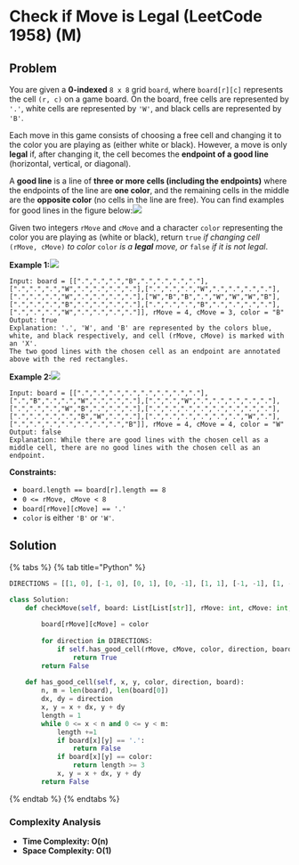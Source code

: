 # Check if Move is Legal (LeetCode 1958) (M)

## Problem

You are given a **0-indexed** `8 x 8` grid `board`, where `board[r][c]` represents the cell `(r, c)` on a game board. On the board, free cells are represented by `'.'`, white cells are represented by `'W'`, and black cells are represented by `'B'`.

Each move in this game consists of choosing a free cell and changing it to the color you are playing as (either white or black). However, a move is only **legal** if, after changing it, the cell becomes the **endpoint of a good line** (horizontal, vertical, or diagonal).

A **good line** is a line of **three or more cells (including the endpoints)** where the endpoints of the line are **one color**, and the remaining cells in the middle are the **opposite color** (no cells in the line are free). You can find examples for good lines in the figure below:![](https://assets.leetcode.com/uploads/2021/07/22/goodlines5.png)

Given two integers `rMove` and `cMove` and a character `color` representing the color you are playing as (white or black), return `true` _if changing cell_ `(rMove, cMove)` _to color_ `color` _is a **legal** move, or_ `false` _if it is not legal_.

**Example 1:**![](https://assets.leetcode.com/uploads/2021/07/10/grid11.png)

```
Input: board = [[".",".",".","B",".",".",".","."],[".",".",".","W",".",".",".","."],[".",".",".","W",".",".",".","."],[".",".",".","W",".",".",".","."],["W","B","B",".","W","W","W","B"],[".",".",".","B",".",".",".","."],[".",".",".","B",".",".",".","."],[".",".",".","W",".",".",".","."]], rMove = 4, cMove = 3, color = "B"
Output: true
Explanation: '.', 'W', and 'B' are represented by the colors blue, white, and black respectively, and cell (rMove, cMove) is marked with an 'X'.
The two good lines with the chosen cell as an endpoint are annotated above with the red rectangles.
```

**Example 2:**![](https://assets.leetcode.com/uploads/2021/07/10/grid2.png)

```
Input: board = [[".",".",".",".",".",".",".","."],[".","B",".",".","W",".",".","."],[".",".","W",".",".",".",".","."],[".",".",".","W","B",".",".","."],[".",".",".",".",".",".",".","."],[".",".",".",".","B","W",".","."],[".",".",".",".",".",".","W","."],[".",".",".",".",".",".",".","B"]], rMove = 4, cMove = 4, color = "W"
Output: false
Explanation: While there are good lines with the chosen cell as a middle cell, there are no good lines with the chosen cell as an endpoint.
```

**Constraints:**

* `board.length == board[r].length == 8`
* `0 <= rMove, cMove < 8`
* `board[rMove][cMove] == '.'`
* `color` is either `'B'` or `'W'`.

## Solution&#x20;

{% tabs %}
{% tab title="Python" %}
```python
DIRECTIONS = [[1, 0], [-1, 0], [0, 1], [0, -1], [1, 1], [-1, -1], [1, -1], [-1, 1]]

class Solution:
    def checkMove(self, board: List[List[str]], rMove: int, cMove: int, color: str) -> bool:
        
        board[rMove][cMove] = color
        
        for direction in DIRECTIONS:
            if self.has_good_cell(rMove, cMove, color, direction, board):
                return True
        return False
    
    def has_good_cell(self, x, y, color, direction, board):
        n, m = len(board), len(board[0])
        dx, dy = direction
        x, y = x + dx, y + dy
        length = 1
        while 0 <= x < n and 0 <= y < m:
            length +=1
            if board[x][y] == '.':
                return False
            if board[x][y] == color:
                return length >= 3
            x, y = x + dx, y + dy
        return False
```
{% endtab %}
{% endtabs %}

### Complexity Analysis

* **Time Complexity: O(n)**
* **Space Complexity: O(1)**
